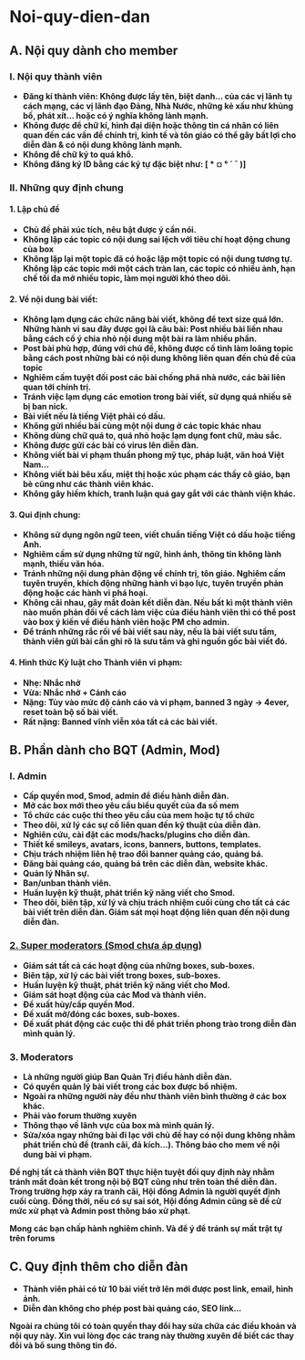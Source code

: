 # Noi-quy-dien-dan
<body>
    <div class="A">
        <div class="TitleA">
            <h2>A. Nội quy dành cho member</h2>
            <h3>I. Nội quy thành viên</h3>            
            <div class="ContentA">
                <ul>
                    <li><strong>Đăng kí thành viên: Không được lấy tên, biệt danh... của các vị lãnh tụ cách mạng, các vị lãnh đạo Đảng, Nhà Nước, những kẻ xấu như khủng bố, phát xít... hoặc có ý nghĩa không lành mạnh.</strong></li>
                    <li><strong>Không được để chữ kí, hình đại diện hoặc thông tin cá nhân có liên quan đến các vấn đề chính trị, kinh tế và tôn giáo có thể gây bất lợi cho diễn đàn & có nội dung không lành mạnh.</strong></li>
                    <li><strong>Không để chữ ký to quá khổ.</strong></li>
                    <li><strong>Không đăng ký ID bằng các ký tự đặc biệt như: [ * ¤ ° ´ ¯ )]</strong></li>                
                </ul>
            </div>
            <h3>II. Những quy định chung</h3>
            <h4>1. Lập chủ đề</h4>
            <div class="ContentA1">
                <ul>
                    <li><strong>Chủ đề phải xúc tích, nêu bật được ý cần nói.</strong></li>
                    <li><strong>Không lập các topic có nội dung sai lệch với tiêu chí hoạt động chung của box</strong></li>
                    <li><strong>Không lặp lại một topic đã có hoặc lập một topic có nội dung tương tự. Không lập các topic mới một cách tràn lan, các topic có nhiều ảnh, hạn chế tối đa mở nhiều topic, làm mọi người khó theo dõi.</strong></li>
                </ul>
            </div>
            <h4>2. Về nội dung bài viết:</h4>
            <div class="ContentA2">
                <ul>
                    <li><strong>Không lạm dụng các chức năng bài viết, không để text size quá lớn. Những hành vi sau đây được gọi là câu bài: Post nhiều bài liền nhau bằng cách cố ý chia nhỏ nội dung một bài ra làm nhiều phần.</strong></li>
                    <li><strong>Post bài phù hợp, đúng với chủ đề, không được cố tình làm loãng topic bằng cách post những bài có nội dung không liên quan đến chủ đề của topic</strong></li>
                    <li><strong>Nghiêm cấm tuyệt đối post các bài chống phá nhà nước, các bài liên quan tới chính trị.</strong></li>
                    <li><strong>Tránh việc lạm dụng các emotion trong bài viết, sử dụng quá nhiều sẽ bị ban nick.</strong></li>
                    <li><strong>Bài viết nếu là tiếng Việt phải có dấu.</strong></li>
                    <li><strong>Không gửi nhiều bài cùng một nội dung ở các topic khác nhau</strong></li>
                    <li><strong>Không dùng chữ quá to, quá nhỏ hoặc lạm dụng font chữ, màu sắc.</strong></li>
                    <li><strong>Không được gửi các bài có virus lên diễn đàn.</strong></li>
                    <li><strong>Không viết bài vi phạm thuần phong mỹ tục, pháp luật, văn hoá Việt Nam...</strong></li>
                    <li><strong>Không viết bài bêu xấu, miệt thị hoặc xúc phạm các thầy cô giáo, bạn bè cũng như các thành viên khác.</strong></li>
                    <li><strong>Không gây hiềm khích, tranh luận quá gay gắt với các thành viện khác.</strong></li>
                </ul>
            </div>
            <h4>3. Qui định chung:</h4>
            <div class="ContentA3">
                <ul>
                    <li><strong>Không sử dụng ngôn ngữ teen, viết chuẩn tiếng Việt có dấu hoặc tiếng Anh.</strong></li>
                    <li><strong>Nghiêm cấm sử dụng những từ ngữ, hình ảnh, thông tin không lành mạnh, thiếu văn hóa.</strong></li>
                    <li><strong>Tránh những nội dung phản động về chính trị, tôn giáo. Nghiêm cấm tuyên truyền, khích động những hành vi bạo lực, tuyên truyền phản động hoặc các hành vi phá hoại.</strong></li>
                    <li><strong>Không cãi nhau, gây mất đoàn kết diễn đàn. Nếu bất kì một thành viên nào muốn phản đối về cách làm việc của điều hành viên thì có thể post vào box ý kiến về điều hành viên hoặc PM cho admin.</strong></li>
                    <li><strong>Để tránh những rắc rối về bài viết sau này, nếu là bài viết sưu tầm, thành viên gửi bài cần ghi rõ là sưu tầm và ghi nguồn gốc bài viết đó.</strong></li>
                </ul>
            </div>
            <h4>4. Hình thức Kỷ luật cho Thành viên vi phạm:</h4>
            <div class="ContentA4">
                <ul>
                    <li><strong>Nhẹ: Nhắc nhở</strong></li>
                    <li><strong>Vừa: Nhắc nhở + Cảnh cáo</strong></li>
                    <li><strong>Nặng: Tùy vào mức độ cảnh cáo và vi phạm, banned 3 ngày -> 4ever, reset toàn bộ số bài viết.</strong></li>
                    <li><strong>Rất nặng: Banned vĩnh viễn xóa tất cả các bài viết.</strong></li>
                </ul>
            </div>
        </div>
    </div>
    <div class="B">
        <div class="TitleB">
            <h2>B. Phần dành cho BQT (Admin, Mod)</h2>
            <h3>I. Admin</h3>
            <div class="ContentB1">
                <ul>
                    <li><strong>Cấp quyền mod, Smod, admin để điều hành diễn đàn.</strong></li>
                    <li><strong>Mở các box mới theo yêu cầu biểu quyết của đa số mem</strong></li>
                    <li><strong>Tổ chức các cuộc thi theo yêu cầu của mem hoặc tự tổ chức</strong></li>
                    <li><strong>Theo dõi, xử lý các sự cố liên quan đến kỹ thuật của diễn đàn.</strong></li>
                    <li><strong>Nghiên cứu, cài đặt các mods/hacks/plugins cho diễn đàn.</strong></li>
                    <li><strong>Thiết kế smileys, avatars, icons, banners, buttons, templates.</strong></li>
                    <li><strong>Chịu trách nhiệm liên hệ trao đổi banner quảng cáo, quảng bá.</strong></li>
                    <li><strong>Đăng bài quảng cáo, quảng bá trên các diễn đàn, website khác.</strong></li>
                    <li><strong>Quản lý Nhân sự.</strong></li>
                    <li><strong>Ban/unban thành viên.</strong></li>
                    <li><strong>Huấn luyện kỹ thuật, phát triển kỹ năng viết cho Smod.</strong></li>
                    <li><strong>Theo dõi, biên tập, xử lý và chịu trách nhiệm cuối cùng cho tất cả các bài viết trên diễn đàn. Giám sát mọi hoạt động liên quan đến nội dung diễn đàn.</strong></li>
                </ul>
            </div>
            <div class="B2">
                <h3><u>2. Super moderators (Smod chưa áp dụng)</u></h3>
                <ul>
                    <li><strong>Giám sát tất cả các hoạt động của những boxes, sub-boxes.</strong></li>
                    <li><strong>Biên tập, xử lý các bài viết trong boxes, sub-boxes.</strong></li>
                    <li><strong>Huấn luyện kỹ thuật, phát triển kỹ năng viết cho Mod.</strong></li>
                    <li><strong>Giám sát hoạt động của các Mod và thành viên.</strong></li>
                    <li><strong>Đề xuất hủy/cấp quyền Mod.</strong></li>
                    <li><strong>Đề xuất mở/đóng các boxes, sub-boxes.</strong></li>
                    <li><strong>Đề xuất phát động các cuộc thi để phát triển phong trào trong diễn đàn mình quản lý.</strong></li>
                </ul>
            </div>
            <h3>3. Moderators</h3>
            <div class="ContentB3">
                <ul>
                    <li><strong>Là những người giúp Ban Quản Trị điều hành diễn đàn.</strong></li>
                    <li><strong>Có quyền quản lý bài viết trong các box được bổ nhiệm.</strong></li>
                    <li><strong>Ngoài ra những người này đều như thành viên bình thường ở các box khác.</strong></li>
                    <li><strong>Phải vào forum thường xuyên</strong></li>
                    <li><strong>Thông thạo về lãnh vực của box mà mình quản lý.</strong></li>
                    <li><strong>Sửa/xóa ngay những bài đi lạc với chủ đề hay có nội dung không nhằm phát triển chủ đề (tranh cãi, đả kích...). Thông báo cho mem về nội dung bài vi phạm.</strong></li>
                </ul>
                <p><strong>Đề nghị tất cả thành viên BQT thực hiện tuyệt đối quy định này nhằm tránh mất đoàn kết trong nội bộ BQT cũng như trên toàn thể diễn đàn. Trong trường hợp xảy ra tranh cãi, Hội đồng Admin là người quyết định cuối cùng. Đồng thời, nếu có sự sai sót, Hội đồng Admin cũng sẽ đề cử mức xử phạt và Admin post thông báo xử phạt.
                </strong></p>
                <p><strong>Mong các bạn chấp hành nghiêm chỉnh. Và để ý để tránh sự mất trật tự trên forums
                </strong></p>
            </div>
        </div>
    </div>
    <div class="C">
        <h2>C. Quy định thêm cho diễn đàn</h2>
        <div class="ContentC">
            <ul>
                <li><strong>Thành viên phải có từ 10 bài viết trở lên mới được post link, email, hình ảnh.</strong></li>
                <li><strong>Diễn đàn không cho phép post bài quảng cáo, SEO link...</strong></li>
            </ul>
        </div>
        <p><strong>Ngoài ra chúng tôi có toàn quyền thay đổi hay sửa chữa các điều khoản và nội quy này. Xin vui lòng đọc các trang này thường xuyên để biết các thay đổi và bổ sung thông tin đó.</strong></p>
    </div>
</body>
